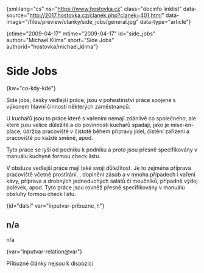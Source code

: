 
{xml:lang="cs" ns="https://www.hostovka.cz" class="docinfo linklist" data-source="http://2017.hostovka.cz/clanek.php?clanek=401.html" data-image="/files/preview/clanky/side_jobs/general.jpg" data-type="article"}

{ctime="2009-04-17" mtime="2009-04-17" id="side\_jobs" author="Michael Klíma" short="Side Jobs" authorid="hostovka/michael\_klima"}

# Side Jobs

<!-- generated attribute kw by user_udpatekw.sh on 2020-05-12, do not edit -->

{kw="co-kdy-kde"}

Side jobs, česky vedlejší práce, jsou v pohostinství práce spojené s výkonem hlavní činnosti některých zaměstnanců.

U kuchařů jsou to práce které s vařením nemají zdánlivě co společného, ale které jsou velice důležité a do povinností kuchařů spadají, jako je mise-en-place, údržba pracoviště v čistotě během přípravy jídel, čistění zařízeni a pracoviště po každé směně, apod.

Tyto práce se lyší od podniku k podniku a proto jsou přesně specifikovány v manuálu kuchyně formou check listu.

V obsluze vedlejší práce mají také svoji důležitost. Je to zejména příprava pracoviště včetně prostírání, , doplnění zásob a v mnoha případech i vaření kávy, příprava a drobných jednoduchých salátů či moučníků, případně výdej polévek, apod. Tyto práce jsou rovněž přesně specifikovány v manuálu obsluhy formou check listu.

{id="dalsi" var="inputvar-pribuzne_h"}

## n/a

n/a

{var="inputvar-relation@var"}

Příbuzné články nejsou k dispozici

